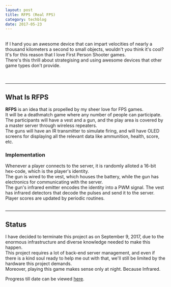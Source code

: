 ```yaml
---
layout: post
title: RFPS (Real FPS)
category: techblog
date: 2017-05-23
---
```



<br>
If I hand you an awesome device that can impart velocities of nearly a thousand kilometers a second to small objects, wouldn't you think it's cool?<br>
It's for this reason that I love First Person Shooter games.<br>
There's this thrill about strategising and using awesome devices that other game types don't provide.<br>
<br>
<br>

---

## What Is RFPS

**RFPS** is an idea that is propelled by my sheer love for FPS games.<br>
It will be a deathmatch game where any number of people can participate.<br>
The participants will have a vest and a gun, and the play area is covered by a master server through wireless repeaters.<br>
The guns will have an IR transmitter to simulate firing, and will have OLED screens for displaying all the relevant data like ammunition, health, score, etc.<br>

### Implementation

Whenever a player connects to the server, it is randomly alloted a 16-bit hex-code, which is the player's identity.<br>
The gun is wired to the vest, which houses the battery, while the gun has electronics for communicating with the server.<br>
The gun's infrared emitter encodes the identity into a PWM signal.
The vest has infrared detectors that decode the pulses and send it to the server.<br>
Player scores are updated by periodic routines.
<br>
<br>

---

## Status

I have decided to terminate this project as on September 9, 2017, due to the enormous infrastructure and diverse knowledge needed to make this happen.<br>
This project requires a lot of back-end server management, and even if there is a kind soul ready to help me out with that, we'll still be limited by the hardware this project demands.<br>
Moreover, playing this game makes sense only at night. Because Infrared.<br>

Progress till date can be viewed [here](https://www.github.com/arbaranwal/rfps).

